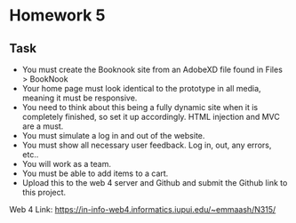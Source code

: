 # Homework 5

## Task

- You must create the Booknook site from an AdobeXD file found in Files > BookNook
- Your home page must look identical to the prototype in all media, meaning it must be responsive.
- You need to think about this being a fully dynamic site when it is completely finished, so set it up accordingly. HTML injection and MVC are a must.
- You must simulate a log in and out of the website.
- You must show all necessary user feedback. Log in, out, any errors, etc..
- You will work as a team.
- You must be able to add items to a cart.
- Upload this to the web 4 server and Github and submit the Github link to this project.

Web 4 Link: https://in-info-web4.informatics.iupui.edu/~emmaash/N315/
